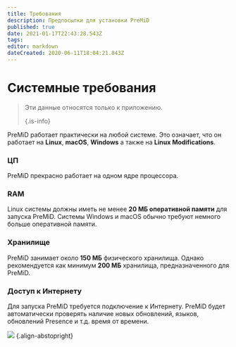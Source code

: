 ```yaml
---
title: Требования
description: Предпосылки для установки PreMiD
published: true
date: 2021-01-17T22:43:28.543Z
tags:
editor: markdown
dateCreated: 2020-06-11T18:04:21.843Z
---
```


# Системные требования

> Эти данные относятся только к приложению. 
> 
> {.is-info}

PreMiD работает практически на любой системе. Это означает, что он работает на **Linux**, **macOS**, **Windows** а также на **Linux Modifications**.

### ЦП
PreMiD прекрасно работает на одном ядре процессора.

### RAM
Linux системы должны иметь не менее **20 МБ оперативной памяти** для запуска PreMiD. Системы Windows и macOS обычно требуют немного больше оперативной памяти.

### Хранилище
PreMiD занимает около **150 МБ** физического хранилища. Однако рекомендуется как минимум **200 МБ** хранилища, предназначенного для PreMiD.

### Доступ к Интернету
Для запуска PreMiD требуется подключение к Интернету. PreMiD будет автоматически проверять наличие новых обновлений, языков, обновлений Presence и т.д. время от времени.

![](https://a.icons8.com/ViUXyjOj/f4tFww/svg.svg) {.align-abstopright}